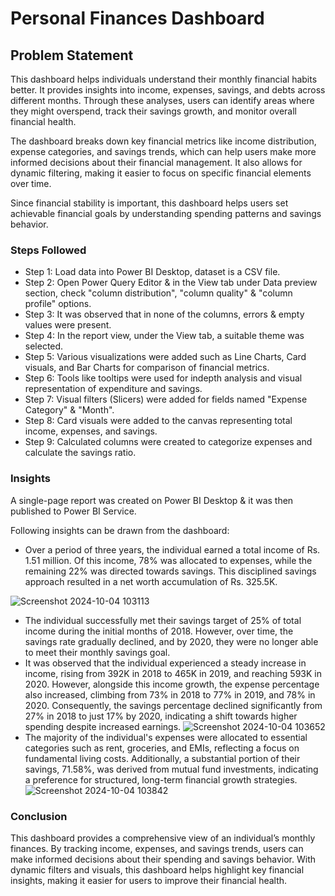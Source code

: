 
# Personal Finances Dashboard


## Problem Statement   

This dashboard helps individuals understand their monthly financial habits better. It provides insights into income, expenses, savings, and debts across different months. Through these analyses, users can identify areas where they might overspend, track their savings growth, and monitor overall financial health.

The dashboard breaks down key financial metrics like income distribution, expense categories, and savings trends, which can help users make more informed decisions about their financial management. It also allows for dynamic filtering, making it easier to focus on specific financial elements over time.

Since financial stability is important, this dashboard helps users set achievable financial goals by understanding spending patterns and savings behavior.

### Steps Followed 

- Step 1: Load data into Power BI Desktop, dataset is a CSV file.
- Step 2: Open Power Query Editor & in the View tab under Data preview section, check "column distribution", "column quality" & "column profile" options.
- Step 3: It was observed that in none of the columns, errors & empty values were present.
- Step 4: In the report view, under the View tab, a suitable theme was selected.
- Step 5: Various visualizations were added such as Line Charts, Card visuals, and Bar Charts for comparison of financial metrics.
- Step 6: Tools like tooltips were used for indepth analysis and visual representation of expenditure and savings.
- Step 7: Visual filters (Slicers) were added for fields named "Expense Category" & "Month".
- Step 8: Card visuals were added to the canvas representing total income, expenses, and savings.
- Step 9: Calculated columns were created to categorize expenses and calculate the savings ratio.

### Insights

A single-page report was created on Power BI Desktop & it was then published to Power BI Service.

Following insights can be drawn from the dashboard:

- Over a period of three years, the individual earned a total income of Rs. 1.51 million. Of this income, 78% was allocated to expenses, while the remaining 22% was directed towards savings. This disciplined savings approach resulted in a net worth accumulation of Rs. 325.5K.

![Screenshot 2024-10-04 103113](https://github.com/user-attachments/assets/3409132e-c249-445e-939a-d1b42da6a09a)

- The individual successfully met their savings target of 25% of total income during the initial months of 2018. However, over time, the savings rate gradually declined, and by 2020, they were no longer able to meet their monthly savings goal.
- It was observed that the individual experienced a steady increase in income, rising from 392K in 2018 to 465K in 2019, and reaching 593K in 2020. However, alongside this income growth, the expense percentage also increased, climbing from 73% in 2018 to 77% in 2019, and 78% in 2020. Consequently, the savings percentage declined significantly from 27% in 2018 to just 17% by 2020, indicating a shift towards higher spending despite increased earnings.
![Screenshot 2024-10-04 103652](https://github.com/user-attachments/assets/c7d9c177-a924-4c94-965c-6d149f6435b6)
- The majority of the individual's expenses were allocated to essential categories such as rent, groceries, and EMIs, reflecting a focus on fundamental living costs. Additionally, a substantial portion of their savings, 71.58%, was derived from mutual fund investments, indicating a preference for structured, long-term financial growth strategies.
![Screenshot 2024-10-04 103842](https://github.com/user-attachments/assets/6d09d4b0-b4c6-488b-87c9-50aa59b4ea68)


### Conclusion

This dashboard provides a comprehensive view of an individual’s monthly finances. By tracking income, expenses, and savings trends, users can make informed decisions about their spending and savings behavior. With dynamic filters and visuals, this dashboard helps highlight key financial insights, making it easier for users to improve their financial health.
